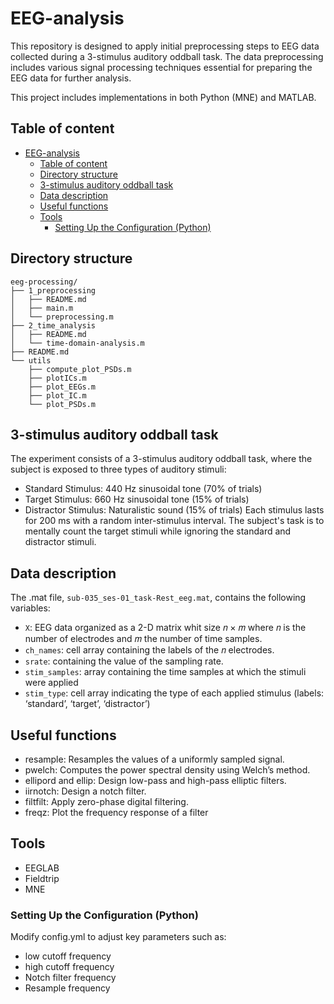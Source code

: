 # EEG-analysis
This repository is designed to apply initial preprocessing steps to EEG data collected during a 3-stimulus auditory oddball task. The data preprocessing includes various signal processing techniques essential for preparing the EEG data for further analysis.

This project includes implementations in both Python (MNE) and MATLAB.

## Table of content
- [EEG-analysis](#eeg-analysis)
  - [Table of content](#table-of-content)
  - [Directory structure](#directory-structure)
  - [3-stimulus auditory oddball task](#3-stimulus-auditory-oddball-task)
  - [Data description](#data-description)
  - [Useful functions](#useful-functions)
  - [Tools](#tools)
    - [Setting Up the Configuration (Python)](#setting-up-the-configuration-python)


## Directory structure
```
eeg-processing/
├── 1_preprocessing
│   ├── README.md
│   ├── main.m
│   └── preprocessing.m
├── 2_time_analysis
│   ├── README.md
│   └── time-domain-analysis.m
├── README.md
└── utils
    ├── compute_plot_PSDs.m
    ├── plotICs.m
    ├── plot_EEGs.m
    ├── plot_IC.m
    └── plot_PSDs.m
```


## 3-stimulus auditory oddball task
The experiment consists of a 3-stimulus auditory oddball task, where the subject is exposed to three types of auditory stimuli:

- Standard Stimulus: 440 Hz sinusoidal tone (70% of trials)
- Target Stimulus: 660 Hz sinusoidal tone (15% of trials)
- Distractor Stimulus: Naturalistic sound (15% of trials)
Each stimulus lasts for 200 ms with a random inter-stimulus interval. The subject's task is to mentally count the target stimuli while ignoring the standard and distractor stimuli.


## Data description
The .mat file, `sub-035_ses-01_task-Rest_eeg.mat`, contains the following variables:
- `X`: EEG data organized as a 2-D matrix whit size 𝑛 × 𝑚 where 𝑛 is the number of electrodes and 𝑚 the number of time samples.
- `ch_names`: cell array containing the labels of the 𝑛 electrodes.
- `srate`: containing the value of the sampling rate.
- `stim_samples`: array containing the time samples at which the stimuli were applied
- `stim_type`: cell array indicating the type of each applied stimulus (labels: ‘standard’, ‘target’, ‘distractor’)


## Useful functions
- resample: Resamples the values of a uniformly sampled signal.
- pwelch: Computes the power spectral density using Welch’s method.
- ellipord and ellip: Design low-pass and high-pass elliptic filters.
- iirnotch: Design a notch filter.
- filtfilt: Apply zero-phase digital filtering.
- freqz: Plot the frequency response of a filter

## Tools
- EEGLAB
- Fieldtrip
- MNE

### Setting Up the Configuration (Python)

Modify config.yml to adjust key parameters such as:
- low cutoff frequency
- high cutoff frequency
- Notch filter frequency
- Resample frequency